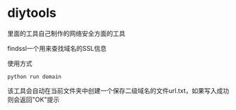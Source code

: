 # diytools

里面的工具自己制作的网络安全方面的工具

findssl一个用来查找域名的SSL信息

使用方式

```
python run domain
```
该工具会自动在当前文件夹中创建一个保存二级域名的文件url.txt，如果写入成功则会返回"OK"提示
